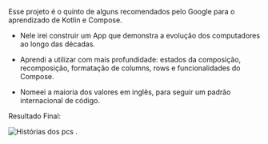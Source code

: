 Esse projeto é o quinto de alguns recomendados pelo Google para o aprendizado de Kotlin e Compose.

- Nele irei construir um App que demonstra a evolução dos computadores ao longo das décadas.

- Aprendi a utilizar com mais profundidade: estados da composição, recomposição, formatação de columns, rows e funcionalidades do Compose.

- Nomeei a maioria dos valores em inglês, para seguir um padrão internacional de código.


Resultado Final:


![Histórias dos pcs](https://github.com/Joa0DeL1ma/App_Evolucao_dos_Computadores/assets/161715327/bee34ca8-2333-425e-b813-09728bc763c8)
.